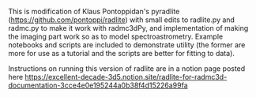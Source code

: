 This is modification of Klaus Pontoppidan's pyradlite (https://github.com/pontoppi/radlite) with small edits to radlite.py and radmc.py to make it work with radmc3dPy, and implementation of making the imaging part work so as to model spectroastrometry. Example notebooks and scripts are included to demonstrate utility (the former are more for use as a tutorial and the scripts are better for fitting to data).

Instructions on running this version of radlite are in a notion page posted here
https://excellent-decade-3d5.notion.site/radlite-for-radmc3d-documentation-3cce4e0e195244a0b38f4d15226a99fa
